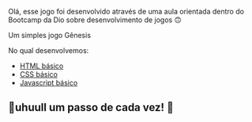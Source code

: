 Olá, esse jogo foi desenvolvido através
de uma aula orientada dentro do Bootcamp da Dio sobre desenvolvimento de jogos 🙃

Um simples jogo Gênesis

No qual desenvolvemos:

* [HTML básico](https://www.w3schools.com/html/)
* [CSS básico](https://developer.mozilla.org/pt-BR/docs/Web/CSS)
* [Javascript básico](https://developer.mozilla.org/pt-BR/docs/Web/JavaScript)
 


## 🚀uhuull um passo de cada vez! 🚀
